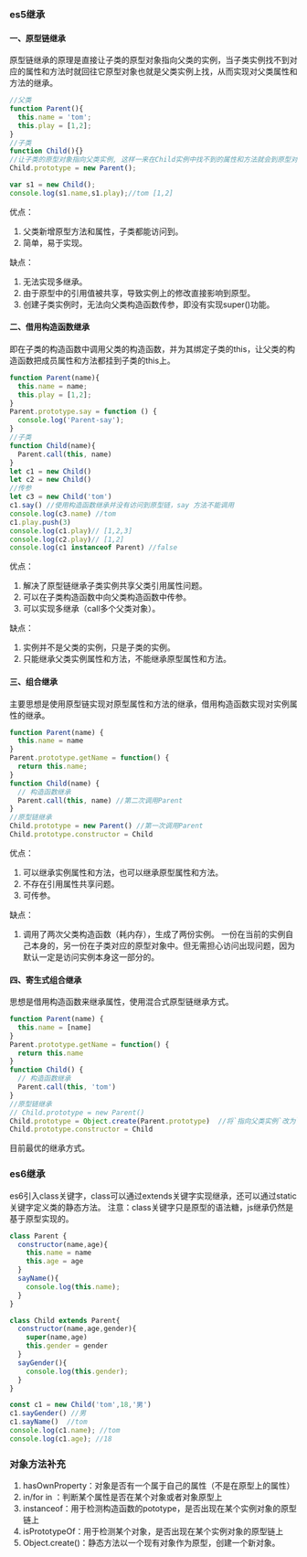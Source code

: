 ### es5继承

#### 一、原型链继承
原型链继承的原理是直接让子类的原型对象指向父类的实例，当子类实例找不到对应的属性和方法时就回往它原型对象也就是父类实例上找，从而实现对父类属性和方法的继承。

```javascript
//父类
function Parent(){
  this.name = 'tom';
  this.play = [1,2];
}
//子类
function Child(){}
//让子类的原型对象指向父类实例, 这样一来在Child实例中找不到的属性和方法就会到原型对象(父类实例)上寻找
Child.prototype = new Parent();

var s1 = new Child();
console.log(s1.name,s1.play);//tom [1,2]
```
优点：
1. 父类新增原型方法和属性，子类都能访问到。
2. 简单，易于实现。

缺点：

1. 无法实现多继承。
2. 由于原型中的引用值被共享，导致实例上的修改直接影响到原型。
3. 创建子类实例时，无法向父类构造函数传参，即没有实现super()功能。
   
#### 二、借用构造函数继承

即在子类的构造函数中调用父类的构造函数，并为其绑定子类的this，让父类的构造函数把成员属性和方法都挂到子类的this上。

```javascript
function Parent(name){
  this.name = name;
  this.play = [1,2];
}
Parent.prototype.say = function () {
  console.log('Parent-say');
}
//子类
function Child(name){
  Parent.call(this, name)
}
let c1 = new Child()
let c2 = new Child()
//传参
let c3 = new Child('tom')
c1.say() //使用构造函数继承并没有访问到原型链，say 方法不能调用
console.log(c3.name) //tom
c1.play.push(3)
console.log(c1.play)// [1,2,3]
console.log(c2.play)// [1,2]
console.log(c1 instanceof Parent) //false
```
优点：

1. 解决了原型链继承子类实例共享父类引用属性问题。
2. 可以在子类构造函数中向父类构造函数中传参。
3. 可以实现多继承（call多个父类对象）。

缺点：

1. 实例并不是父类的实例，只是子类的实例。
2. 只能继承父类实例属性和方法，不能继承原型属性和方法。

#### 三、组合继承

主要思想是使用原型链实现对原型属性和方法的继承，借用构造函数实现对实例属性的继承。

```javascript
function Parent(name) {
  this.name = name
}
Parent.prototype.getName = function() {
  return this.name;
}
function Child(name) {
  // 构造函数继承
  Parent.call(this, name) //第二次调用Parent
}
//原型链继承
Child.prototype = new Parent() //第一次调用Parent
Child.prototype.constructor = Child
```
优点：

1. 可以继承实例属性和方法，也可以继承原型属性和方法。
2. 不存在引用属性共享问题。
3. 可传参。

缺点：

1. 调用了两次父类构造函数（耗内存），生成了两份实例。 一份在当前的实例自己本身的，另一份在子类对应的原型对象中。但无需担心访问出现问题，因为默认一定是访问实例本身这一部分的。  
   
#### 四、寄生式组合继承

思想是借用构造函数来继承属性，使用混合式原型链继承方式。

```javascript
function Parent(name) {
  this.name = [name]
}
Parent.prototype.getName = function() {
  return this.name
}
function Child() {
  // 构造函数继承
  Parent.call(this, 'tom') 
}
//原型链继承
// Child.prototype = new Parent()
Child.prototype = Object.create(Parent.prototype)  //将`指向父类实例`改为`指向父类原型`
Child.prototype.constructor = Child
```
目前最优的继承方式。

### es6继承

es6引入class关键字，class可以通过extends关键字实现继承，还可以通过static关键字定义类的静态方法。
注意：class关键字只是原型的语法糖，js继承仍然是基于原型实现的。

```javascript
class Parent {
  constructor(name,age){
    this.name = name
    this.age = age
  }
  sayName(){
    console.log(this.name);
  }
}
```
```javascript
class Child extends Parent{
  constructor(name,age,gender){
    super(name,age)
    this.gender = gender
  }
  sayGender(){
    console.log(this.gender);
  }
}
```
```javascript
const c1 = new Child('tom',18,'男')
c1.sayGender() //男
c1.sayName()  //tom
console.log(c1.name); //tom
console.log(c1.age); //18
```
### 对象方法补充

1. hasOwnProperty：对象是否有一个属于自己的属性（不是在原型上的属性）
2. in/for in ：判断某个属性是否在某个对象或者对象原型上
3. instanceof：用于检测构造函数的pototype，是否出现在某个实例对象的原型链上
4. isPrototypeOf：用于检测某个对象，是否出现在某个实例对象的原型链上
5. Object.create()：静态方法以一个现有对象作为原型，创建一个新对象。

